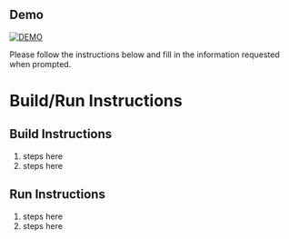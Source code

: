
## Demo
[![DEMO](https://youtu.be/cAqIqHLNxvw.jpg)](https://www.youtube.com/watch?v=cAqIqHLNxvw) 

Please follow the instructions below and fill in the information requested when prompted.


# Build/Run Instructions

## Build Instructions
1. steps here
2. steps here

## Run Instructions
1. steps here
2. steps here 
